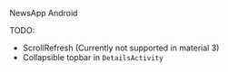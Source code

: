 NewsApp Android

TODO:
* ScrollRefresh (Currently not supported in material 3)
* Collapsible topbar in `DetailsActivity`